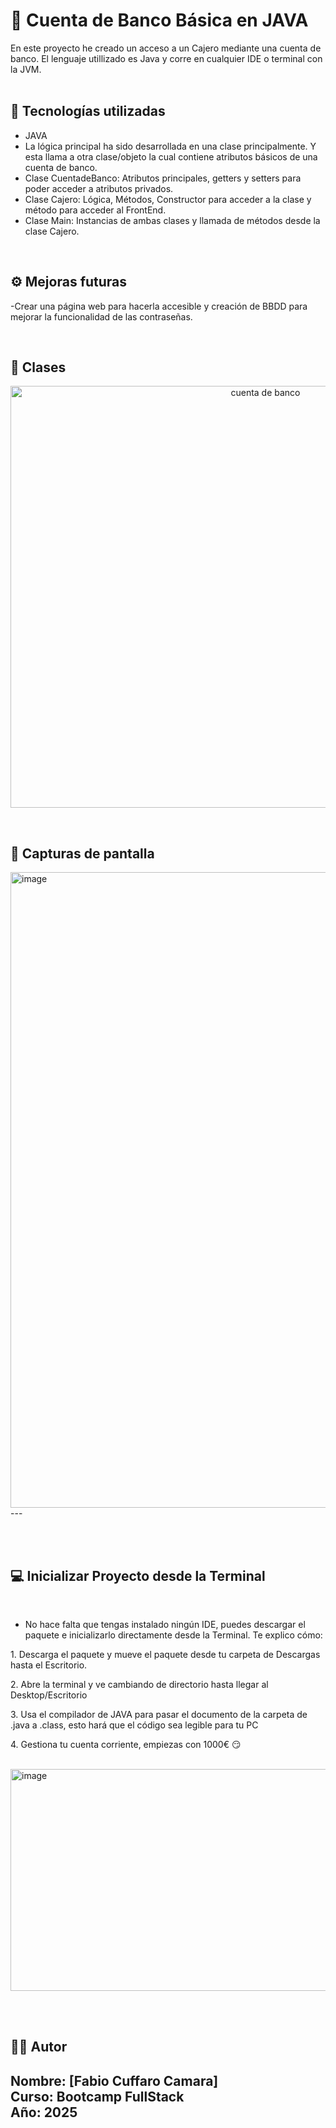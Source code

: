# 📝 Cuenta de Banco Básica en JAVA

En este proyecto he creado un acceso a un Cajero mediante una cuenta de banco. El lenguaje utillizado es Java y corre en cualquier IDE o terminal con la JVM. 
<br><br>

## 🚀 Tecnologías utilizadas

- JAVA
- La lógica principal ha sido desarrollada en una clase principalmente. Y esta llama a otra clase/objeto la cual contiene atributos básicos de una cuenta de banco.
- Clase CuentadeBanco: Atributos principales, getters y setters para poder acceder a atributos privados.
- Clase Cajero: Lógica, Métodos, Constructor para acceder a la clase y método para acceder al FrontEnd.
- Clase Main: Instancias de ambas clases y llamada de métodos desde la clase Cajero.
<br>

## ⚙️ Mejoras futuras

-Crear una página web para hacerla accesible y creación de BBDD para mejorar la funcionalidad de las contraseñas.

<br>

## 🔀 Clases
<p align ="center">
  <img width="800" height="675" alt="cuenta de banco" src="https://github.com/user-attachments/assets/695a6052-c8bd-4f72-be25-544388409bc6" />
</p>
<br>

## 📸 Capturas de pantalla

<img width="1919" height="1017" alt="image" src="https://github.com/user-attachments/assets/b3ac8d4e-1213-4830-9b1e-74400d219f20" />
---

<br><br>

## 💻 Inicializar Proyecto desde la Terminal

<br>

- No hace falta que tengas instalado ningún IDE, puedes descargar el paquete e inicializarlo directamente desde la Terminal. Te explico cómo:

<p>
  1. Descarga el paquete y mueve el paquete desde tu carpeta de Descargas hasta el Escritorio.
</p>
<p>
  2. Abre la terminal y ve cambiando de directorio hasta llegar al Desktop/Escritorio
</p>
<p>
  3. Usa el compilador de JAVA para pasar el documento de la carpeta de .java a .class, esto hará que el código sea legible para tu PC
</p>
<p>
  4. Gestiona tu cuenta corriente, empiezas con 1000€ 😏
</p>
<br>

<img width="974" height="355" alt="image" src="https://github.com/user-attachments/assets/4b1647cf-de1a-4bad-b4ca-49f03673a6f5" />



<br><br>


## 👨‍🎓 Autor

**Nombre**: [Fabio Cuffaro Camara]  
**Curso**: Bootcamp FullStack     
**Año**: 2025
---
